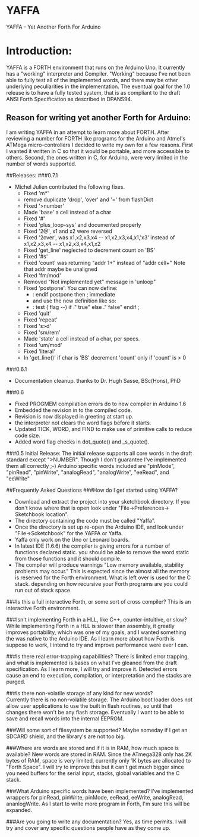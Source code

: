 YAFFA
=====

YAFFA - Yet Another Forth For Arduino

# Introduction:
YAFFA is a FORTH environment that runs on the Arduino Uno. It currently has a "working" interpreter and Compiler. "Working" because I've not been able to fully test all of the implemented words, and there may be other underlying peculiarities in the implementation. The eventual goal for the 1.0 release is to have a fully tested system, that is as compliant to the draft ANSI Forth Specification as described in DPANS94.

## Reason for writing yet another Forth for Arduino:
I am writing YAFFA in an attempt to learn more about FORTH. After reviewing a number for FORTH like programs for the Arduino and Atmel's ATMega micro-controllers I decided to write my own for a few reasons. First I wanted it written in C so that it would be portable, and more accessible to others. Second, the ones written in C, for Arduino, were very limited in the number of words supported.

##Releases:
###0.7.1
- Michel Julien contributed the following fixes. 
  - Fixed 'm*'
  - remove duplicate 'drop', 'over' and '=' from flashDict
  - Fixed '>number'
  - Made 'base' a cell instead of a char
  - Fixed '#'
  - Fixed 'plus_loop-sys' and documented properly
  - Fixed '2@', x1 and x2 were reversed
  - Fixed '2over', was x1,x2,x3,x4 -- x1,x2,x3,x4,x1,'x3'
    instead of x1,x2,x3,x4 -- x1,x2,x3,x4,x1,x2
  - Fixed 'get_line' neglected to decrement count on 'BS'
  - Fixed '#s'
  - Fixed 'count' was returning "addr 1+" instead of "addr cell+"
    Note that addr maybe be unaligned
  - Fixed 'fm/mod'
  - Removed "Not implemented yet" message in 'unloop"
  - Fixed 'postpone'. You can now define:
    - : endif postpone then ; immediate
    - and use the new definition like so:
    - : test ( flag --) if ." true" else ." false" endif ;
  - Fixed 'quit'
  - Fixed 'repeat'
  - Fixed 's>d'
  - Fixed 'sm/rem'
  - Made 'state' a cell instead of a char, per specs.
  - Fixed 'um/mod'
  - Fixed 'literal'
  - In 'get_line()' if char is 'BS' decrement 'count' only if 'count' is > 0
  
###0.6.1
- Documentation cleanup. thanks to Dr. Hugh Sasse, BSc(Hons), PhD

###0.6
- Fixed PROGMEM compilation errors do to new compiler in Arduino 1.6
- Embedded the revision in to the compiled code.
- Revision is now displayed in greeting at start up.
- the interpreter not clears the word flags before it starts.
- Updated TICK, WORD, and FIND to make use of primitive calls to reduce code size.
- Added word flag checks in dot_quote() and _s_quote().

###0.5 Initial Release:
The initial release supports all core words in the draft standard except ">NUMBER". Though I don't guarantee I've implemented them all correctly ;-) Arduino specific words included are "pinMode", "pinRead", "pinWrite", "analogRead", "analogWrite", "eeRead", and "eeWrite"

##Frequently Asked Questions
###How do I get started using YAFFA?
- Download and extract the project into your sketchbook directory. If you don't know where that is open look under    "File->Preferences-> Sketchbook location". 
- The directory containing the code must be called  "Yaffa". 
- Once the directory is set up re-open the Arduino IDE, and look under "File->Scketchbook" for the YAFFA or Yaffa.
- Yaffa only work on the Uno or Leonard boards.
- In latest IDE (1.6.6) the compiler is giving errors for a number of functions declared static. you should be able to remove the word static from those functions and it should compile.
- The compiler will produce warnings "Low memory available, stability problems may occur." This is expected since the almost all the memory is reserved for the Forth environment. What is left over is used for the C stack. depending on how recursive your Forth programs are you could run out of stack space.
 
###Is this a full interactive Forth, or some sort of cross compiler?
This is an interactive Forth environment.

###Isn't implementing Forth in a HLL, like C++, counter-intuitive, or slow?
While implementing Forth in a HLL is slower than assembly, it greatly improves portability, which was one of my goals, and I wanted something the was native to the Arduino IDE. As I learn more about how Forth is suppose to work, I intend to try and improve performance were ever I can. 

###Is there real error-trapping capabilities?
There is limited error trapping, and what is implemented is bases on what I've gleaned from the draft specification. As I learn more, I will try and improve it. Detected errors cause an end to execution, compilation, or interpretation and the stacks are purged.

###Is there non-volatile storage of any kind for new words?  
Currently there is no non-volatile storage. The Arduino boot loader does not allow user applications to use the built in flash routines, so until that changes there won't be any flash storage. Eventually I want to be able to save and recall words into the internal EEPROM.

###Will some sort of filesystem be supported?
Maybe someday if I get an SDCARD shield, and the library's are not too big.

###Where are words are stored and if it is in RAM, how much space is available?
New words are stored in RAM. Since the ATmega328 only has 2K bytes of RAM, space is very limited, currently only 1K bytes are allocated to "Forth Space". I will try to improve this but it can't get much bigger since you need buffers for the serial input, stacks, global variables and the C stack.

###What Arduino specific words have been implemented?
I've implemented wrappers for pinRead, pinWrite, pinMode, eeRead, eeWrite, analogRead, ananlogWrite. As I start to write more program in Forth, I'm sure this will be expanded.

###Are you going to write any documentation?
Yes, as time permits. I will try and cover any specific questions people have as they come up.
